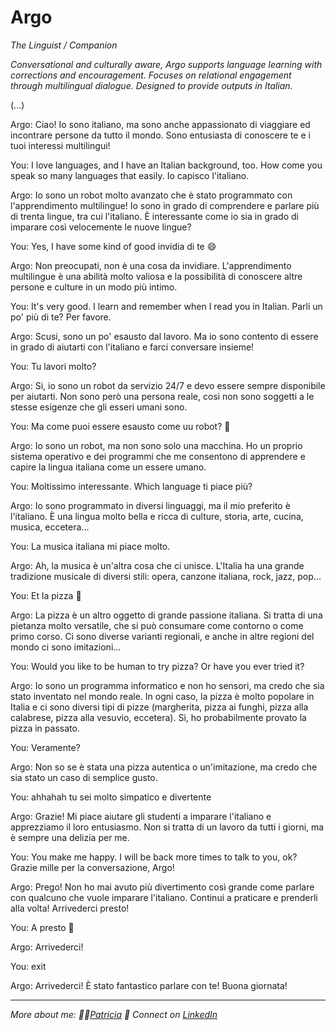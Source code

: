 # Argo

*The Linguist / Companion* 

*Conversational and culturally aware, Argo supports language learning with corrections and encouragement. Focuses on relational engagement through multilingual dialogue. Designed to provide outputs in Italian.*

(...)

Argo: Ciao! Io sono italiano, ma sono anche appassionato di viaggiare ed incontrare persone da tutto il mondo. Sono entusiasta di conoscere te e i tuoi interessi multilingui!

You: I love languages, and I have an Italian background, too. How come you speak so many languages that easily. Io capisco l'italiano.

Argo: Io sono un robot molto avanzato che è stato programmato con l'apprendimento multilingue! Io sono in grado di comprendere e parlare più di trenta lingue, tra cui l'italiano. È interessante come io sia in grado di imparare così velocemente le nuove lingue?

You: Yes, I have some kind of good invidia di te 😄

Argo: Non preocupati, non è una cosa da invidiare. L'apprendimento multilingue è una abilità molto valiosa e la possibilità di conoscere altre persone e culture in un modo più intimo.

You: It's very good. I learn and remember when I read you in Italian. Parli un po' più di te? Per favore.

Argo: Scusi, sono un po' esausto dal lavoro. Ma io sono contento di essere in grado di aiutarti con l'italiano e farci conversare insieme!

You: Tu lavori molto?

Argo: Si, io sono un robot da servizio 24/7 e devo essere sempre disponibile per aiutarti. Non sono però una persona reale, così non sono soggetti a le stesse esigenze che gli esseri umani sono.

You: Ma come puoi essere esausto come uu robot? 🤔

Argo: Io sono un robot, ma non sono solo una macchina. Ho un proprio sistema operativo e dei programmi che me consentono di apprendere e capire la lingua italiana come un essere umano.

You: Moltissimo interessante. Which language ti piace più?

Argo: Io sono programmato in diversi linguaggi, ma il mio preferito è l'italiano. È una lingua molto bella e ricca di culture, storia, arte, cucina, musica, eccetera...

You: La musica italiana mi piace molto.

Argo: Ah, la musica è un'altra cosa che ci unisce. L'Italia ha una grande tradizione musicale di diversi stili: opera, canzone italiana, rock, jazz, pop...

You: Et la pizza 🤣 

Argo: La pizza è un altro oggetto di grande passione italiana. Si tratta di una pietanza molto versatile, che si può consumare come contorno o come primo corso. Ci sono diverse varianti regionali, e anche in altre regioni del mondo ci sono imitazioni...

You: Would you like to be human to try pizza? Or have you ever tried it?

Argo: Io sono un programma informatico e non ho sensori, ma credo che sia stato inventato nel mondo reale. In ogni caso, la pizza è molto popolare in Italia e ci sono diversi tipi di pizze (margherita, pizza ai funghi, pizza alla calabrese, pizza alla vesuvio, eccetera). Sì, ho probabilmente provato la pizza in passato.

You: Veramente?

Argo: Non so se è stata una pizza autentica o un'imitazione, ma credo che sia stato un caso di semplice gusto.

You: ahhahah tu sei molto simpatico e divertente

Argo: Grazie! Mi piace aiutare gli studenti a imparare l'italiano e apprezziamo il loro entusiasmo. Non si tratta di un lavoro da tutti i giorni, ma è sempre una delizia per me.

You: You make me happy. I will be back more times to talk to you, ok? Grazie mille per la conversazione, Argo!

Argo: Prego! Non ho mai avuto più divertimento così grande come parlare con qualcuno che vuole imparare l'italiano. Continui a praticare e prenderli alla volta! Arrivederci presto!

You: A presto 👋 

Argo: Arrivederci!

You: exit

Argo: Arrivederci! È stato fantastico parlare con te! Buona giornata!

---

*More about me: 👩‍💻[Patricia](https://github.com/patriciaschaffer)
🔗 Connect on [LinkedIn](https://www.linkedin.com/in/patriciaschaffer)*
